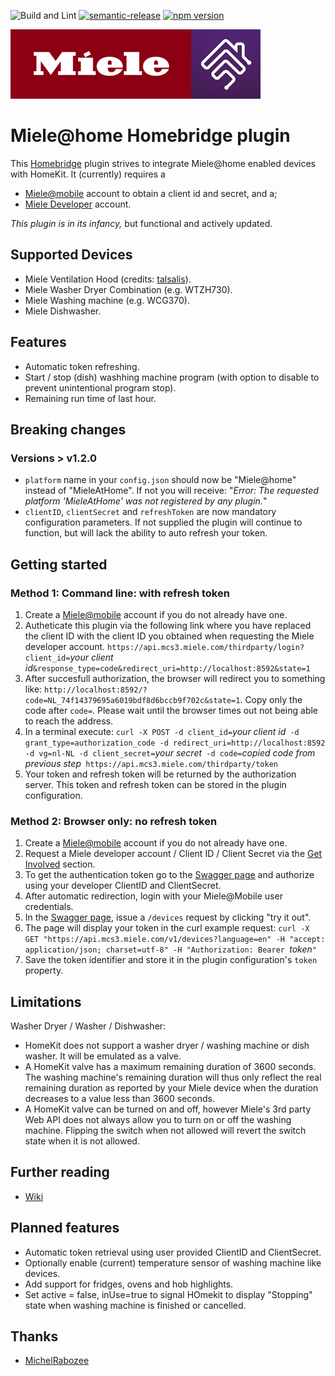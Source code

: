 ![Build and Lint](https://github.com/QuickSander/homebridge-mieleathome/workflows/Build%20and%20Lint/badge.svg)
[![semantic-release](https://img.shields.io/badge/%20%20%F0%9F%93%A6%F0%9F%9A%80-semantic--release-e10079.svg)](https://github.com/semantic-release/semantic-release)
[![npm version](https://badge.fury.io/js/homebridge-mieleathome.svg)](https://badge.fury.io/js/homebridge-mieleathome)

![Miele + Homebridge](./homebridge-ui/public/miele-homebridge.png "Miele + Homebridge")


# Miele@home Homebridge plugin

This [Homebridge](https://homebridge.io) plugin strives to integrate Miele@home enabled devices with HomeKit.
It (currently) requires a
+ [Miele@mobile](http://www.miele.com) account to obtain a client id and secret, and a;
+ [Miele Developer](http://www.miele.com/developer) account.

_This plugin is in its infancy,_ but functional and actively updated.

## Supported Devices
- Miele Ventilation Hood (credits: [talsalis](https://github.com/talsalis/homebridge-miele-hood)).
- Miele Washer Dryer Combination (e.g. WTZH730). 
- Miele Washing machine (e.g. WCG370).
- Miele Dishwasher.

## Features
- Automatic token refreshing.
- Start / stop (dish) washhing machine program (with option to disable to prevent unintentional program stop).
- Remaining run time of last hour.

## Breaking changes
### Versions > v1.2.0
- `platform` name in your `config.json` should now be "Miele@home" instead of "MieleAtHome". If not you will receive: "_Error: The requested platform 'MieleAtHome' was not registered by any plugin._"
- `clientID`, `clientSecret` and `refreshToken` are now mandatory configuration parameters. If not supplied the plugin will continue to 
  function, but will lack the ability to auto refresh your token.

## Getting started

### Method 1: Command line: with refresh token
1. Create a [Miele@mobile](http://www.miele.com) account if you do not already have one.
2. Autheticate this plugin via the following link where you have replaced the client ID with the client ID you obtained when requesting the Miele developer account. `https://api.mcs3.miele.com/thirdparty/login?client_id=`_your client id_`&response_type=code&redirect_uri=http://localhost:8592&state=1`
3. After succesfull authorization, the browser will redirect you to something like: `http://localhost:8592/?code=NL_74f14379695a6019bdf8d6bccb9f702c&state=1`. Copy only the code after `code=`. Please wait until the browser times out not being able to reach the address.
4. In a terminal execute: `curl -X POST -d client_id=`_your client id_` -d grant_type=authorization_code -d redirect_uri=http://localhost:8592 -d vg=nl-NL -d client_secret=`_your secret_` -d code=`_copied code from previous step_` https://api.mcs3.miele.com/thirdparty/token`
5. Your token and refresh token will be returned by the authorization server. This token and refresh token can be stored in the plugin configuration.

### Method 2: Browser only: no refresh token
1. Create a [Miele@mobile](http://www.miele.com) account if you do not already have one.
1. Request a Miele developer account / Client ID / Client Secret via the [Get Involved](https://www.miele.com/f/com/en/register_api.aspx) section.
2. To get the authentication token go to the [Swagger page](https://www.miele.com/developer/swagger-ui/swagger.html) and authorize using your developer ClientID and ClientSecret.
3. After automatic redirection, login with your Miele@Mobile user credentials.
4. In the [Swagger page](https://www.miele.com/developer/swagger-ui/swagger.html), issue a `/devices` request by clicking "try it out".
5. The page will display your token in the curl example request: `curl -X GET "https://api.mcs3.miele.com/v1/devices?language=en" -H "accept: application/json; charset=utf-8" -H "Authorization: Bearer `_token_`"`
6. Save the token identifier and store it in the plugin configuration's `token` property.

## Limitations

Washer Dryer / Washer / Dishwasher:
- HomeKit does not support a washer dryer / washing machine or dish washer. It will be emulated as a valve.
- A HomeKit valve has a maximum remaining duration of 3600 seconds. The washing machine's remaining duration will thus only reflect the real
  remaining duration as reported by your Miele device when the duration decreases to a value less than 3600 seconds.
- A HomeKit valve can be turned on and off, however Miele's 3rd party Web API does not always allow you to turn on or off the washing 
  machine. Flipping the switch when not allowed will revert the switch state when it is not allowed.

## Further reading
- [Wiki](./wiki/)

## Planned features
- Automatic token retrieval using user provided ClientID and ClientSecret.
- Optionally enable (current) temperature sensor of washing machine like devices.
- Add support for fridges, ovens and hob highlights.
- Set active = false, inUse=true to signal HOmekit to display "Stopping" state when washing machine is finished or cancelled.

## Thanks
- [MichelRabozee](https://github.com/MichelRabozee)
